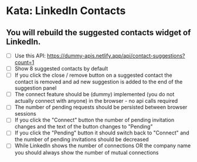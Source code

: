# Kata: LinkedIn Contacts
## You will rebuild the suggested contacts widget of LinkedIn.

- [ ] Use this API: https://dummy-apis.netlify.app/api/contact-suggestions?count=1
- [ ] Show 8 suggested contacts by default
- [ ] If you click the close / remove button on a suggested contact the contact is removed and ad new suggestion is added to the end of the suggestion panel
- [ ] The connect feature should be (dummy) implemented (you do not actually connect with anyone) in the browser - no api calls required
- [ ] The number of pending requests should be persisted between browser sessions
- [ ] If you click the "Connect" button the number of pending invitation changes and the text of the button changes to "Pending"
- [ ] If you click the "Pending" button it should switch back to "Connect" and the number of pending invitations should be decreased
- [ ] While LinkedIn shows the number of connections OR the company name you should always show the number of mutual connections
